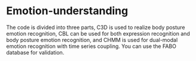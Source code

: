 # Emotion-understanding
The code is divided into three parts, C3D is used to realize body posture emotion recognition, CBL can be used for both expression recognition and body posture emotion recognition, and CHMM is used for dual-modal emotion recognition with time series coupling. You can use the FABO database for validation.
